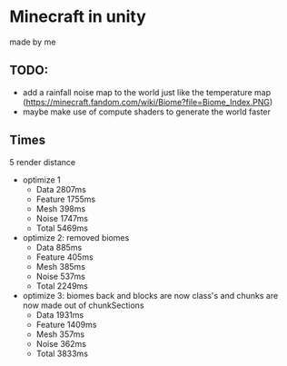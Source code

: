 ﻿# Minecraft in  unity
made by me


## TODO:

- add a rainfall noise map to the world just like the temperature map (https://minecraft.fandom.com/wiki/Biome?file=Biome_Index.PNG)
- maybe make use of compute shaders to generate the world faster



## Times

5 render distance
- optimize 1
  - Data 2807ms
  - Feature 1755ms
  - Mesh 398ms
  - Noise 1747ms
  - Total 5469ms
- optimize 2: removed biomes
  - Data 885ms
  - Feature 405ms
  - Mesh 385ms
  - Noise 537ms
  - Total 2249ms
- optimize 3: biomes back and blocks are now class's and chunks are now made out of chunkSections
  - Data 1931ms
  - Feature 1409ms
  - Mesh 357ms
  - Noise 362ms
  - Total 3833ms
  